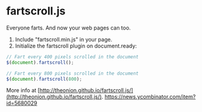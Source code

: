 # fartscroll.js

Everyone farts. And now your web pages can too.

1. Include "fartscroll.min.js" in your page.
2. Initialize the fartscroll plugin on document.ready:

```javascript
// Fart every 400 pixels scrolled in the document
$(document).fartscroll(); 

// Fart every 800 pixels scrolled in the document
$(document).fartscroll(800);
```
    
More info at [http://theonion.github.io/fartscroll.js/](http://theonion.github.io/fartscroll.js/).
https://news.ycombinator.com/item?id=5680029
